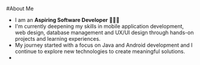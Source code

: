 #About Me

- I am an **Aspiring Software Developer** 👩🏾‍💻
- I'm currently deepening my skills in mobile application development, web design, database management and UX/UI design through hands-on projects and learning experiences.
- My journey started with a focus on Java and Android development and I continue to explore new technologies to create meaningful solutions.
- 
<!---
sgacoki/sgacoki is a ✨ special ✨ repository because its `README.md` (this file) appears on your GitHub profile.
You can click the Preview link to take a look at your changes.
--->
